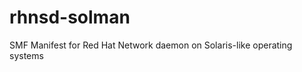rhnsd-solman
============

SMF Manifest for Red Hat Network daemon on Solaris-like operating systems

